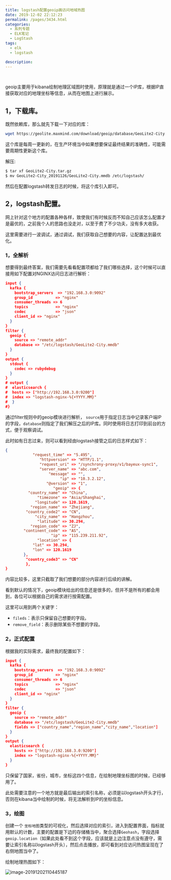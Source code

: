```yaml
---
title: logstash配置geoip画访问地域热图
date: 2019-12-02 22:12:23
permalink: /pages/3434.html
categories:
  - 系列专题
  - ELK笔记
  - LogStash
tags:
  - elk
  - logstash

description:
---
```


<br><ArticleTopAd></ArticleTopAd>


geoip主要用于kibana绘制地理区域图时使用，原理就是通过一个IP库，根据IP直接获取对应的地理坐标等信息，从而在地图上进行展示。

## 1，下载库。

既然依赖库，那么就先下载一下对应的库：

```sh
wget https://geolite.maxmind.com/download/geoip/database/GeoLite2-City.tar.gz
```

这个库是每周一更新的，在生产环境当中如果想要保证最终结果的准确性，可能需要周期性更新这个库。

解压:

```sh
$ tar xf GeoLite2-City.tar.gz
$ mv GeoLite2-City_20191126/GeoLite2-City.mmdb /etc/logstash/
```

然后在配置logstash转发日志的时候，将这个库引入即可。

## 2，logstash配置。

网上针对这个地方的配置各种各样，致使我们有时候反而不知自己应该怎么配置才是最优的，之前我个人的思路也没走对，以至于费了不少功夫，没有多大收获。

这里需要进行一波调试，通过调试，我们获取自己想要的内容，让配置达到最优化。

### 1，全解析

想要得到最终答案，我们需要先看看配置项都给了我们哪些选择，这个时候可以直接用如下配置对NGINX访问日志进行解析：

```json
input {
  kafka {
    bootstrap_servers  => "192.168.3.0:9092"
    group_id          => "nginx"
    consumer_threads => 6
    topics            => "nginx"
    codec             => "json"
    client_id => "nginx"
  }
}
filter {
  geoip {
    source => "remote_addr"
    database => "/etc/logstash/GeoLite2-City.mmdb"
  }
}
output {
  stdout {
    codec => rubydebug
  }
}
# output {
#  elasticsearch {
#  hosts => ["http://192.168.3.0:9200"]
#  index => "logstash-nginx-%{+YYYY.MM}"
#  }
#}
```

通过filter规则中的geoip模块进行解析， `source`用于指定日志当中记录客户端IP的字段，`database`则指定了我们解压之后的IP库。同时使用将日志打印到前台的方式，便于观察调试。

此时如有日志过来，则可以看到经由logstash接管之后的日志样式如下：

```json
{
            "request_time" => "5.495",
               "httpversion" => "HTTP/1.1",
               "request_uri" => "/synchrony-proxy/v1/bayeux-sync1",
               "server_name" => "abc.com",
                   "message" => "",
                        "ip" => "10.3.2.12",
                  "@version" => "1",
                     "geoip" => {
          "country_name" => "China",
              "timezone" => "Asia/Shanghai",
             "longitude" => 120.1619,
           "region_name" => "Zhejiang",
         "country_code2" => "CN",
             "city_name" => "Hangzhou",
              "latitude" => 30.294,
           "region_code" => "ZJ",
        "continent_code" => "AS",
                    "ip" => "115.239.211.92",
              "location" => {
            "lat" => 30.294,
            "lon" => 120.1619
        },
         "country_code3" => "CN"
         },
}
```

内容比较多，这里只截取了我们想要的部分内容进行后续的讲解。

看到默认的情况下，geoip模块给出的信息还是很多的，但并不是所有的都会用到，各位可以根据自己的需求进行按需配置。

这里可以用到两个关键字：

- `fileds`：表示只保留自己想要的字段。
- `remove_field`：表示删除某些不想要的字段。

### 2，正式配置

根据我的实际需求，最终我的配置如下：

```json
input {
  kafka {
    bootstrap_servers  => "192.168.3.0:9092"
    group_id          => "nginx"
    consumer_threads => 6
    topics            => "nginx"
    codec             => "json"
    client_id => "nginx"
  }
}
filter {
  geoip {
    source => "remote_addr"
    database => "/etc/logstash/GeoLite2-City.mmdb"
    fields => ["country_name","region_name","city_name","location"]
  }
}
output {
  elasticsearch {
    hosts => ["http://192.168.3.0:9200"]
    index => "logstash-nginx-%{+YYYY.MM}"
  }
}
```

只保留了国家，省份，城市，坐标这四个信息，在绘制地理坐标图的时候，已经够用了。

此处需要注意的一个地方就是最后输出的索引名称，必须是以logstash开头才行，否则在kibana当中绘制的时候，将无法解析到IP的坐标信息。

### 3，绘图

创建一个 `坐标地图`类型的可视化，然后选择对应的索引，进入到配置界面，指标就用默认的计数，主要的配置是下边的存储桶当中，聚合选择`Geohash`，字段选择`geoip.location`（如果此处看不到这个字段，应该就是上边注意点没有遵守，需要让索引名称以logstash开头），然后点击播放，即可看到对应访问热图呈现在了右侧地图当中了。

绘制地理热图如下：

![image-20191202110445187](http://t.eryajf.net/imgs/2021/09/8d8b6c3a6a429ea3.jpg)


<br><ArticleTopAd></ArticleTopAd>
